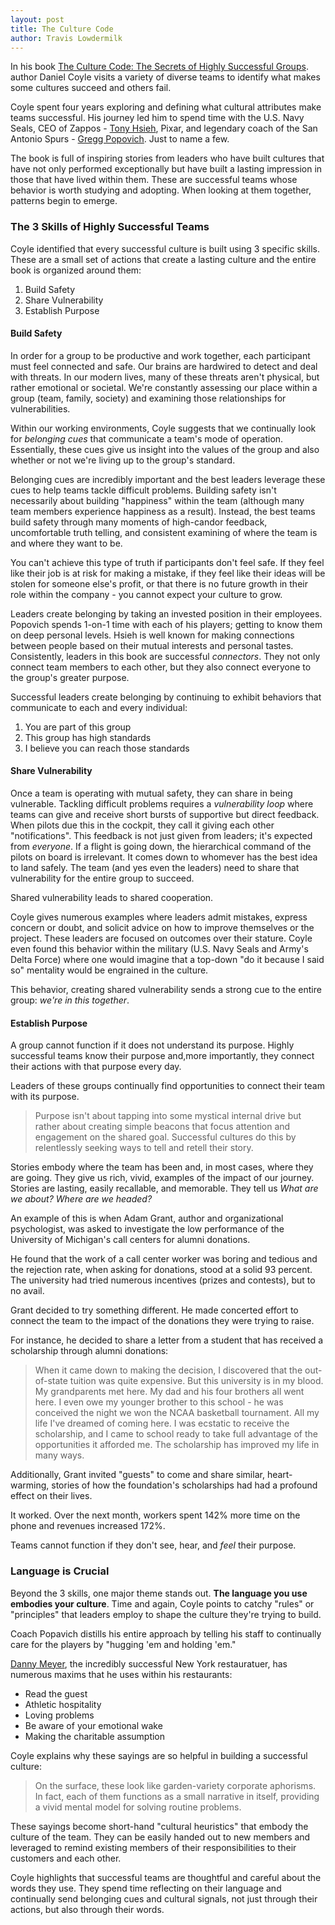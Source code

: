 ```yaml
---
layout: post
title: The Culture Code
author: Travis Lowdermilk
---
```

In his book [The Culture Code: The Secrets of Highly Successful Groups](https://smile.amazon.com/Culture-Code-Secrets-Highly-Successful/dp/0804176981/, "The Culture Code: The Secrets of Highly Successful Groups"). author Daniel Coyle visits a variety of diverse teams to identify what makes some cultures succeed and others fail.

Coyle spent four years exploring and defining what cultural attributes make teams successful. His journey led him to spend time with the U.S. Navy Seals, CEO of Zappos - [Tony Hsieh](https://en.wikipedia.org/wiki/Tony_Hsieh, "Tony Hsieh"), Pixar, and legendary coach of the San Antonio Spurs - [Gregg Popovich](https://en.wikipedia.org/wiki/Gregg_Popovich, "Gregg Popovich"). Just to name a few.

The book is full of inspiring stories from leaders who have built cultures that have not only performed exceptionally but have built a lasting impression in those that have lived within them. These are successful teams whose behavior is worth studying and adopting. When looking at them together, patterns begin to emerge.

### The 3 Skills of Highly Successful Teams ###
Coyle identified that every successful culture is built using 3 specific skills. These are a small set of actions that create a lasting culture and the entire book is organized around them:

1. Build Safety
2. Share Vulnerability
3. Establish Purpose

#### Build Safety ####
In order for a group to be productive and work together, each participant must feel connected and safe. Our brains are hardwired to detect and deal with threats. In our modern lives, many of these threats aren't physical, but rather emotional or societal. We're constantly assessing our place within a group (team, family, society) and examining those relationships for vulnerabilities.

Within our working environments, Coyle suggests that we continually look for _belonging cues_ that communicate a team's mode of operation. Essentially, these cues give us insight into the values of the group and also whether or not we're living up to the group's standard.

Belonging cues are incredibly important and the best leaders leverage these cues to help teams tackle difficult problems. Building safety isn't necessarily about building "happiness" within the team (although many team members experience happiness as a result). Instead, the best teams build safety through many moments of high-candor feedback, uncomfortable truth telling, and consistent examining of where the team is and where they want to be. 

You can't achieve this type of truth if participants don't feel safe. If they feel like their job is at risk for making a mistake, if they feel like their ideas will be stolen for someone else's profit, or that there is no future growth in their role within the company - you cannot expect your culture to grow.

Leaders create belonging by taking an invested position in their employees. Popovich spends 1-on-1 time with each of his players; getting to know them on deep personal levels. Hsieh is well known for making connections between people based on their mutual interests and personal tastes. Consistently, leaders in this book are successful _connectors_. They not only connect team members to each other, but they also connect everyone to the group's greater purpose.

Successful leaders create belonging by continuing to exhibit behaviors that communicate to each and every individual:

1. You are part of this group
2. This group has high standards
3. I believe you can reach those standards

#### Share Vulnerability ####
Once a team is operating with mutual safety, they can share in being vulnerable. Tackling difficult problems requires a _vulnerability loop_ where teams can give and receive short bursts of supportive but direct feedback. When pilots due this in the cockpit, they call it giving each other "notifications". This feedback is not just given from leaders; it's expected from _everyone_. If a flight is going down, the hierarchical command of the pilots on board is irrelevant. It comes down to whomever has the best idea to land safely. The team (and yes even the leaders) need to share that vulnerability for the entire group to succeed.

Shared vulnerability leads to shared cooperation.

Coyle gives numerous examples where leaders admit mistakes, express concern or doubt, and solicit advice on how to improve themselves or the project. These leaders are focused on outcomes over their stature. Coyle even found this behavior within the military (U.S. Navy Seals and Army's Delta Force) where one would imagine that a top-down "do it because I said so" mentality would be engrained in the culture. 

This behavior, creating shared vulnerability sends a strong cue to the entire group: _we're in this together_.

#### Establish Purpose ####
A group cannot function if it does not understand its purpose. Highly successful teams know their purpose and,more importantly, they connect their actions with that purpose every day.

Leaders of these groups continually find opportunities to connect their team with its purpose.

> Purpose isn't about tapping into some mystical internal drive but rather about creating simple beacons that focus attention and engagement on the shared goal. Successful cultures do this by relentlessly seeking ways to tell and retell their story.

Stories embody where the team has been and, in most cases, where they are going. They give us rich, vivid, examples of the impact of our journey. Stories are lasting, easily recallable, and memorable. They tell us _What are we about?_ _Where are we headed?_

An example of this is when Adam Grant, author and organizational psychologist, was asked to investigate the low performance of the University of Michigan's call centers for alumni donations.

He found that the work of a call center worker was boring and tedious and the rejection rate, when asking for donations, stood at a solid 93 percent. The university had tried numerous incentives (prizes and contests), but to no avail.

Grant decided to try something different. He made concerted effort to connect the team to the impact of the donations they were trying to raise.

For instance, he decided to share a letter from a student that has received a scholarship through alumni donations:

> When it came down to making the decision, I discovered that the out-of-state tuition was quite expensive. But this university is in my blood. My grandparents met here. My dad and his four brothers all went here. I even owe my younger brother to this school - he was conceived the night we won the NCAA basketball tournament. All my life I've dreamed of coming here. I was ecstatic to receive the scholarship, and I came to school ready to take full advantage of the opportunities it afforded me. The scholarship has improved my life in many ways.

Additionally, Grant invited "guests" to come and share similar, heart-warming, stories of how the foundation's scholarships had had a profound effect on their lives.

It worked. Over the next month, workers spent 142% more time on the phone and revenues increased 172%.

Teams cannot function if they don't see, hear, and _feel_ their purpose.

### Language is Crucial ####
Beyond the 3 skills, one major theme stands out. **The language you use embodies your culture**. Time and again, Coyle points to catchy "rules" or "principles" that leaders employ to shape the culture they're trying to build.

Coach Popavich distills his entire approach by telling his staff to continually care for the players by "hugging 'em and holding 'em."

[Danny Meyer](https://en.wikipedia.org/wiki/Danny_Meyer, "Danny Meyer"), the incredibly successful New York restauratuer, has numerous maxims that he uses within his restaurants:

* Read the guest
* Athletic hospitality
* Loving problems
* Be aware of your emotional wake
* Making the charitable assumption

Coyle explains why these sayings are so helpful in building a successful culture:

> On the surface, these look like garden-variety corporate aphorisms. In fact, each of them functions as a small narrative in itself, providing a vivid mental model for solving routine problems.

These sayings become short-hand "cultural heuristics" that embody the culture of the team. They can be easily handed out to new members and leveraged to remind existing members of their responsibilities to their customers and each other.

Coyle highlights that successful teams are thoughtful and careful about the words they use. They spend time reflecting on their language and continually send belonging cues and cultural signals, not just through their actions, but also through their words.